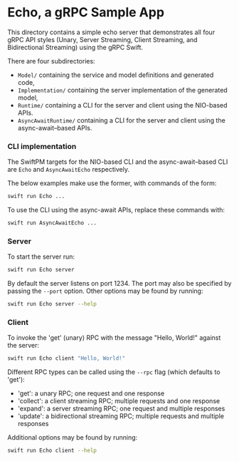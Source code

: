 # Echo, a gRPC Sample App

This directory contains a simple echo server that demonstrates all four gRPC API
styles (Unary, Server Streaming, Client Streaming, and Bidirectional Streaming)
using the gRPC Swift.

There are four subdirectories:
* `Model/` containing the service and model definitions and generated code,
* `Implementation/` containing the server implementation of the generated model,
* `Runtime/` containing a CLI for the server and client using the NIO-based APIs.
* `AsyncAwaitRuntime/` containing a CLI for the server and client using the
    async-await–based APIs.

### CLI implementation

The SwiftPM targets for the NIO-based CLI and the async-await–based CLI are
`Echo` and `AsyncAwaitEcho` respectively.

The below examples make use the former, with commands of the form:

```sh
swift run Echo ...
```

To use the CLI using the async-await APIs, replace these commands with:

```sh
swift run AsyncAwaitEcho ...
```

### Server

To start the server run:

```sh
swift run Echo server
```

By default the server listens on port 1234. The port may also be specified by
passing the `--port` option. Other options may be found by running:

```sh
swift run Echo server --help
```

### Client

To invoke the 'get' (unary) RPC with the message "Hello, World!" against the
server:

```sh
swift run Echo client "Hello, World!"
```

Different RPC types can be called using the `--rpc` flag (which defaults to
'get'):
- 'get': a unary RPC; one request and one response
- 'collect': a client streaming RPC; multiple requests and one response
- 'expand': a server streaming RPC; one request and multiple responses
- 'update': a bidirectional streaming RPC; multiple requests and multiple
  responses

Additional options may be found by running:

```sh
swift run Echo client --help
```
